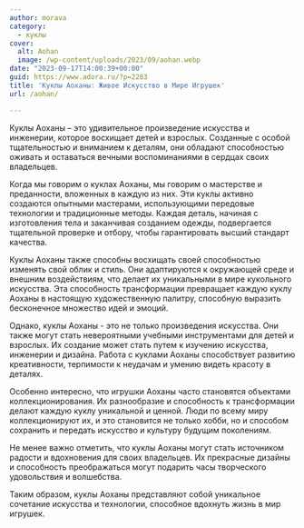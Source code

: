 ```yaml
---
author: morava
category:
  - куклы
cover:
  alt: Aohan
  image: /wp-content/uploads/2023/09/aohan.webp
date: "2023-09-17T14:00:39+00:00"
guid: https://www.adora.ru/?p=2283
title: 'Куклы Аоханы: Живое Искусство в Мире Игрушек'
url: /aohan/

---
```

Куклы Аоханы – это удивительное произведение искусства и инженерии, которое восхищает детей и взрослых. Созданные с особой тщательностью и вниманием к деталям, они обладают способностью оживать и оставаться вечными воспоминаниями в сердцах своих владельцев.

Когда мы говорим о куклах Аоханы, мы говорим о мастерстве и преданности, вложенных в каждую из них. Эти куклы активно создаются опытными мастерами, использующими передовые технологии и традиционные методы. Каждая деталь, начиная с изготовления тела и заканчивая созданием одежды, подвергается тщательной проверке и отбору, чтобы гарантировать высший стандарт качества.

Куклы Аоханы также способны восхищать своей способностью изменять свой облик и стиль. Они адаптируются к окружающей среде и внешним воздействиям, что делает их уникальными в мире кукольного искусства. Эта способность трансформации превращает каждую куклу Аоханы в настоящую художественную палитру, способную выразить бесконечное множество идей и эмоций.

Однако, куклы Аоханы \- это не только произведения искусства. Они также могут стать невероятными учебными инструментами для детей и взрослых. Их создание может стать путем к изучению искусства, инженерии и дизайна. Работа с куклами Аоханы способствует развитию креативности, терпимости к неудачам и умению видеть красоту в деталях.

Особенно интересно, что игрушки Аоханы часто становятся объектами коллекционирования. Их разнообразие и способность к трансформации делают каждую куклу уникальной и ценной. Люди по всему миру коллекционируют их, и это становится не только хобби, но и способом сохранить и передать искусство и культуру будущим поколениям.

Не менее важно отметить, что куклы Аоханы могут стать источником радости и вдохновения для своих владельцев. Их прекрасные дизайны и способность преображаться могут подарить часы творческого удовольствия и волшебства.

Таким образом, куклы Аоханы представляют собой уникальное сочетание искусства и технологии, способное вдохнуть жизнь в мир игрушек.
